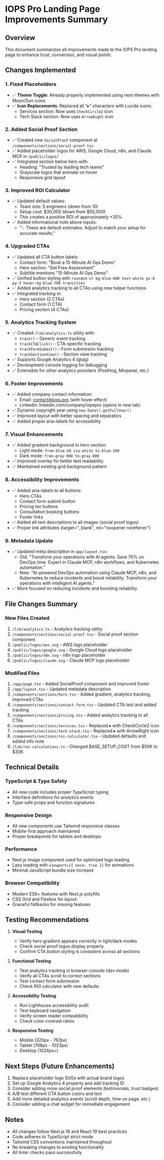# IOPS Pro Landing Page Improvements Summary

## Overview
This document summarizes all improvements made to the IOPS Pro landing page to enhance trust, conversion, and visual polish.

## Changes Implemented

### 1. Fixed Placeholders
- ✅ **Theme Toggle**: Already properly implemented using next-themes with Moon/Sun icons
- ✅ **Icon Replacements**: Replaced all "▸" characters with Lucide icons:
  - Services section: Now uses `CheckCircle2` icon
  - Tech Stack section: Now uses `ArrowRight` icon

### 2. Added Social Proof Section
- ✅ Created new `SocialProof` component at `/components/sections/social-proof.tsx`
- ✅ Added placeholder logos for AWS, Google Cloud, n8n, and Claude MCP in `/public/logos/`
- ✅ Integrated section below hero with:
  - Heading: "Trusted by leading tech teams"
  - Grayscale logos that animate on hover
  - Responsive grid layout

### 3. Improved ROI Calculator
- ✅ Updated default values:
  - Team size: 5 engineers (down from 10)
  - Setup cost: $30,000 (down from $50,000)
  - This creates a positive ROI of approximately +35%
- ✅ Added informational note above inputs:
  - "💡 These are default estimates. Adjust to match your setup for accurate results."

### 4. Upgraded CTAs
- ✅ Updated all CTA button labels:
  - Contact form: "Book a 15-Minute AI Ops Demo"
  - Hero section: "Get Free Assessment"
  - Subtitle mentions "15-Minute AI Ops Demo"
- ✅ Unified button styling with `rounded-xl bg-blue-600 text-white px-6 py-3 hover:bg-blue-700 transition`
- ✅ Added analytics tracking to all CTAs using new helper functions
- ✅ Integrated tracking in:
  - Hero section (2 CTAs)
  - Contact form (1 CTA)
  - Pricing section (4 CTAs)

### 5. Analytics Tracking System
- ✅ Created `/lib/analytics.ts` utility with:
  - `track()` - Generic event tracking
  - `trackCTAClick()` - CTA-specific tracking
  - `trackFormSubmit()` - Form submission tracking
  - `trackSectionView()` - Section view tracking
- ✅ Supports Google Analytics 4 (gtag)
- ✅ Development console logging for debugging
- ✅ Extensible for other analytics providers (PostHog, Mixpanel, etc.)

### 6. Footer Improvements
- ✅ Added company contact information:
  - Email: contact@iops.pro (with hover effect)
  - LinkedIn: linkedin.com/company/iopspro (opens in new tab)
- ✅ Dynamic copyright year using `new Date().getFullYear()`
- ✅ Improved layout with better spacing and separators
- ✅ Added proper aria-labels for accessibility

### 7. Visual Enhancements
- ✅ Added gradient background to hero section:
  - Light mode: `from-blue-50 via-white to-blue-100`
  - Dark mode: `from-gray-900 to-gray-800`
- ✅ Improved overlay for better text readability
- ✅ Maintained existing grid background pattern

### 8. Accessibility Improvements
- ✅ Added aria-labels to all buttons:
  - Hero CTAs
  - Contact form submit button
  - Pricing tier buttons
  - Consultation booking buttons
  - Footer links
- ✅ Added alt text descriptions to all images (social proof logos)
- ✅ Proper link attributes (target="_blank", rel="noopener noreferrer")

### 9. Metadata Update
- ✅ Updated meta description in `app/layout.tsx`:
  - Old: "Transform your operations with AI agents. Save 70% on DevOps time. Expert in Claude MCP, n8n workflows, and Kubernetes automation."
  - New: "AI-powered DevOps automation using Claude MCP, n8n, and Kubernetes to reduce incidents and boost reliability. Transform your operations with intelligent AI agents."
- ✅ More focused on reducing incidents and boosting reliability

## File Changes Summary

### New Files Created
1. `/lib/analytics.ts` - Analytics tracking utility
2. `/components/sections/social-proof.tsx` - Social proof section component
3. `/public/logos/aws.svg` - AWS logo placeholder
4. `/public/logos/google.svg` - Google Cloud logo placeholder
5. `/public/logos/n8n.svg` - n8n logo placeholder
6. `/public/logos/claude.svg` - Claude MCP logo placeholder

### Modified Files
1. `/app/page.tsx` - Added SocialProof component and improved footer
2. `/app/layout.tsx` - Updated metadata description
3. `/components/sections/hero.tsx` - Added gradient, analytics tracking, improved CTAs
4. `/components/sections/contact-form.tsx` - Updated CTA text and added tracking
5. `/components/sections/pricing.tsx` - Added analytics tracking to all CTAs
6. `/components/sections/services.tsx` - Replaced ▸ with CheckCircle2 icon
7. `/components/sections/tech-stack.tsx` - Replaced ▸ with ArrowRight icon
8. `/components/sections/roi-calculator.tsx` - Updated defaults and added info note
9. `/lib/roi-calculations.ts` - Changed BASE_SETUP_COST from $50K to $30K

## Technical Details

### TypeScript & Type Safety
- All new code includes proper TypeScript typing
- Interface definitions for analytics events
- Type-safe props and function signatures

### Responsive Design
- All new components use Tailwind responsive classes
- Mobile-first approach maintained
- Proper breakpoints for tablets and desktops

### Performance
- Next.js Image component used for optimized logo loading
- Lazy loading with `viewport={{ once: true }}` for animations
- Minimal JavaScript bundle size increase

### Browser Compatibility
- Modern ES6+ features with Next.js polyfills
- CSS Grid and Flexbox for layout
- Graceful fallbacks for missing features

## Testing Recommendations

1. **Visual Testing**
   - Verify hero gradient appears correctly in light/dark modes
   - Check social proof logos display properly
   - Confirm CTA button styling is consistent across all sections

2. **Functional Testing**
   - Test analytics tracking in browser console (dev mode)
   - Verify all CTAs scroll to correct sections
   - Test contact form submission
   - Check ROI calculator with new defaults

3. **Accessibility Testing**
   - Run Lighthouse accessibility audit
   - Test keyboard navigation
   - Verify screen reader compatibility
   - Check color contrast ratios

4. **Responsive Testing**
   - Mobile (320px - 767px)
   - Tablet (768px - 1023px)
   - Desktop (1024px+)

## Next Steps (Future Enhancements)

1. Replace placeholder logo SVGs with actual brand logos
2. Set up Google Analytics 4 property and add tracking ID
3. Consider adding more social proof elements (testimonials, trust badges)
4. A/B test different CTA button colors and text
5. Add more detailed analytics events (scroll depth, time on page, etc.)
6. Consider adding a chat widget for immediate engagement

## Notes

- All changes follow Next.js 16 and React 19 best practices
- Code adheres to TypeScript strict mode
- Tailwind CSS conventions maintained throughout
- No breaking changes to existing functionality
- All linter checks pass successfully
